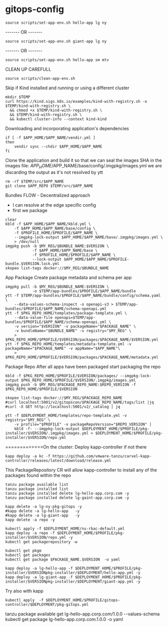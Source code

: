# gitops-config


```shell
source scripts/set-app-env.sh hello-app lg ny
```
------- OR -------
```shell
source scripts/set-app-env.sh giant-app lg ny
```
------- OR -------
```shell
source scripts/set-app-env.sh hello-app sm mtv
```
CLEAN UP CAREFULL
```shell
source scripts/clean-app-env.sh
```
Skip if Kind installed and running or using a different cluster
```shell
mkdir $TEMP
curl https://kind.sigs.k8s.io/examples/kind-with-registry.sh -o $TEMP/kind-with-registry.sh \
  && chmod +x $TEMP/kind-with-registry.sh \
  && $TEMP/kind-with-registry.sh \
  && kubectl cluster-info --context kind-kind
```

Downloading and incorporating application's dependencies
``` shell
if [ -f $APP_HOME/$APP_NAME/vendir.yml ] 
then
    vendir sync --chdir $APP_HOME/$APP_NAME
fi
```

Clone the application and build it so that we can seal the images SHA 
in the images file:  $APP_HOME/$APP_NAME/base/config/.imgpkg/images.yml
we are discarding the output as it's not resolved by ytt
```shell
rm -rf $TEMP/src/$APP_NAME
git clone $APP_REPO $TEMP/src/$APP_NAME
```

Bundles FLOW - Decentralized approach 
- I can resolve at the edge specific config
- first we package
```shell
clear
kbld -f $APP_HOME/$APP_NAME/kbld.yml \
    -f $APP_HOME/$APP_NAME/base/config \
    -f $PROFILE_HOME/$PROFILE/$APP_NAME \
    --imgpkg-lock-output $APP_HOME/$APP_NAME/base/.imgpkg/images.yml \
    > /dev/null
imgpkg push -b $MY_REG/$BUNDLE_NAME:$VERSION \
            -f $APP_HOME/$APP_NAME/base \
            -f $PROFILE_HOME/$PROFILE/$APP_NAME \
            --lock-output $APP_HOME/$APP_NAME/$PROFILE-bundle.$VERSION.lock.yml
skopeo list-tags docker://$MY_REG/$BUNDLE_NAME
```

App Package
Create package metadata and schema per app
```shell
imgpkg pull -b $MY_REG/$BUNDLE_NAME:$VERSION \
            -o $TEMP/app-bundles/$PROFILE/$APP_NAME/bundle
ytt -f $TEMP/app-bundles/$PROFILE/$APP_NAME/bundle/config/schema.yaml \
    --data-values-schema-inspect -o openapi-v3 > $TEMP/app-bundles/$PROFILE/$APP_NAME/schema-openapi.yml
ytt -f $PKG_REPO_HOME/templates/package-template.yml \
    --data-value-file openapi=$TEMP/app-bundles/$PROFILE/$APP_NAME/schema-openapi.yml \
    -v version="$VERSION" -v packageName="$PACKAGE_NAME" \
    -v bundleName="$BUNDLE_NAME" -v registry="$MY_REG" \
    > $PKG_REPO_HOME/$PROFILE/$VERSION/packages/$PACKAGE_NAME/$VERSION.yml
ytt -f $PKG_REPO_HOME/templates/metadata-template.yml -v packageName="$PACKAGE_NAME" -v appName="$APP_NAME"\
    > $PKG_REPO_HOME/$PROFILE/$VERSION/packages/$PACKAGE_NAME/metadata.yml
```

Package Repo
After all apps have been packaged start packaging the repo
```shell
kbld -f $PKG_REPO_HOME/$PROFILE/$VERSION/packages/ --imgpkg-lock-output $PKG_REPO_HOME/$PROFILE/$VERSION/.imgpkg/images.yml
imgpkg push -b $MY_REG/$PACKAGE_REPO_NAME:$REPO_VERSION -f $PKG_REPO_HOME/$PROFILE/$VERSION

skopeo list-tags docker://$MY_REG/$PACKAGE_REPO_NAME
#curl localhost:5001/v2/gitopscon/$PACKAGE_REPO_NAME/tags/list |jq
#curl -X GET http://localhost:5001/v2/_catalog | jq

ytt -f $DEPLOYMENT_HOME/templates/repo-template.yml -v registry="$MY_REG" \
    -v profile="$PROFILE" -v packageRepoVersion="$REPO_VERSION" |
    kbld -f- --imgpkg-lock-output $DEPLOYMENT_HOME/$PROFILE/pkg-installer/$VERSION/.imgpkg/images.yml > $DEPLOYMENT_HOME/$PROFILE/pkg-installer/$VERSION/repo.yml
```


=============On the cluster:
Deploy kapp-controller if not there
```shell
kapp deploy -a kc -f https://github.com/vmware-tanzu/carvel-kapp-controller/releases/latest/download/release.yml
```

This PackageRepository CR will allow kapp-controller to install any of the packages found within the repo
```shell
tanzu package available list
tanzu package installed list
tanzu package installed delete lg-hello-app.corp.com -y
tanzu package installed delete lg-gaint-app.corp.com -y

kapp delete -a lg-ny-pkg-gitops -y
#kapp delete -a lg-hello-app   -y
#kapp delete -a lg-giant-app   -y
kapp delete -a repo -y
```

```shell
kubectl apply -f $DEPLOYMENT_HOME/ns-rbac-default.yml
kapp deploy -a repo -f $DEPLOYMENT_HOME/$PROFILE/pkg-installer/$VERSION/repo.yml -y
kubectl get packagerepository -w
```
```shell
kubectl get pkgm
kubectl get packages 
kubectl get package $PACKAGE_NAME.$VERSION  -o yaml
```

```shell  
kapp deploy -a lg-hello-app -f $DEPLOYMENT_HOME/$PROFILE/pkg-installer/$VERSIONpkg-installer/$DEPLOYMENT/hello-app.yml -y
kapp deploy -a lg-giant-app -f $DEPLOYMENT_HOME/$PROFILE/pkg-installer/$VERSIONpkg-installer/$DEPLOYMENT/giant-app.yml -y
```
Try also with kapp
```shell
kubectl apply  -f $DEPLOYMENT_HOME/$PROFILE/gitops-controller/$DEPLOYMENT/pkg-gitops.yml
```
tanzu package available get lg-hello-app.corp.com/1.0.0 --values-schema
kubectl get package lg-hello-app.corp.com.1.0.0 -o yaml 